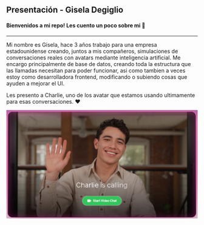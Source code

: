 ## Presentación - Gisela Degiglio

#### Bienvenidos a mi repo! Les cuento un poco sobre mi 🙂

---
Mi nombre es Gisela, hace 3 años trabajo para una empresa estadounidense creando, juntos a mis compañeros, simulaciones de conversaciones reales con avatars mediante inteligencia artificial. Me encargo principalmente de base de datos, creando toda la estructura que las llamadas necesitan para poder funcionar, asi como tambien a veces estoy como desarrolladora frontend, modificando o subiendo cosas que ayuden a mejorar el UI. 

Les presento a Charlie, uno de los avatar que estamos usando ultimamente para esas conversaciones. ❤️

![Texto alternativo](charlie.jpg)
